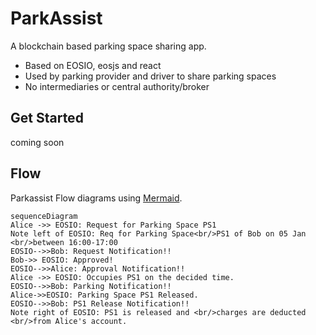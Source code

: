# ParkAssist

A blockchain based parking space sharing app. 

 - Based on EOSIO, eosjs and react
 - Used by parking provider and driver to share parking spaces
 - No intermediaries or central authority/broker


## Get Started
coming soon


## Flow

Parkassist Flow diagrams using [Mermaid](https://mermaidjs.github.io/). 

```mermaid
sequenceDiagram
Alice ->> EOSIO: Request for Parking Space PS1
Note left of EOSIO: Req for Parking Space<br/>PS1 of Bob on 05 Jan <br/>between 16:00-17:00
EOSIO-->>Bob: Request Notification!!
Bob->> EOSIO: Approved!
EOSIO-->>Alice: Approval Notification!!
Alice ->> EOSIO: Occupies PS1 on the decided time.
EOSIO-->>Bob: Parking Notification!!
Alice->>EOSIO: Parking Space PS1 Released.
EOSIO-->>Bob: PS1 Release Notification!!
Note right of EOSIO: PS1 is released and <br/>charges are deducted <br/>from Alice's account.


```
